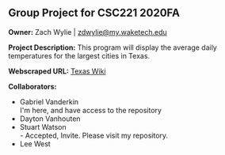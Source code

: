<h2>Group Project for CSC221 2020FA</h2>

<strong>Owner:</strong> Zach Wylie | zdwylie@my.waketech.edu

<strong>Project Description:</strong> This program will display the average daily temperatures for the largest cities in Texas.

<strong>Webscraped URL:</strong> <a href="https://en.wikipedia.org/wiki/Texas" target="_blank">Texas Wiki</a>

<strong>Collaborators:</strong>
<ul>
  <li>Gabriel	Vanderkin</li> I'm here, and have access to the repository
  <li>Dayton	Vanhouten</li>
  <li>Stuart	Watson</li> - Accepted, Invite. Please visit my repository. 
  <li>Lee	West</li>
</ul>
